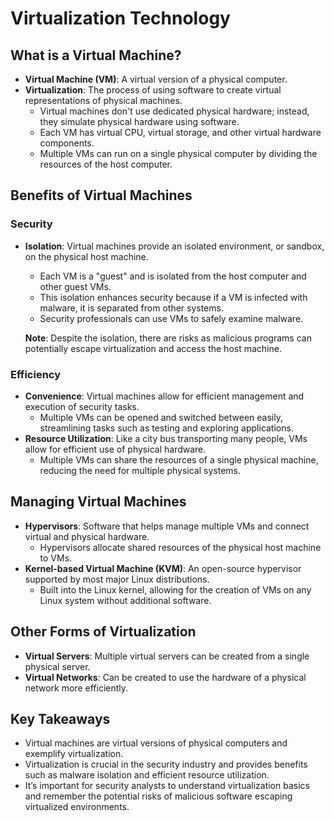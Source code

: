 # Virtualization Technology

## What is a Virtual Machine?
- **Virtual Machine (VM)**: A virtual version of a physical computer.
- **Virtualization**: The process of using software to create virtual representations of physical machines.
  - Virtual machines don't use dedicated physical hardware; instead, they simulate physical hardware using software.
  - Each VM has virtual CPU, virtual storage, and other virtual hardware components.
  - Multiple VMs can run on a single physical computer by dividing the resources of the host computer.

## Benefits of Virtual Machines
### Security
- **Isolation**: Virtual machines provide an isolated environment, or sandbox, on the physical host machine.
  - Each VM is a "guest" and is isolated from the host computer and other guest VMs.
  - This isolation enhances security because if a VM is infected with malware, it is separated from other systems.
  - Security professionals can use VMs to safely examine malware.

  **Note**: Despite the isolation, there are risks as malicious programs can potentially escape virtualization and access the host machine.

### Efficiency
- **Convenience**: Virtual machines allow for efficient management and execution of security tasks.
  - Multiple VMs can be opened and switched between easily, streamlining tasks such as testing and exploring applications.
- **Resource Utilization**: Like a city bus transporting many people, VMs allow for efficient use of physical hardware.
  - Multiple VMs can share the resources of a single physical machine, reducing the need for multiple physical systems.

## Managing Virtual Machines
- **Hypervisors**: Software that helps manage multiple VMs and connect virtual and physical hardware.
  - Hypervisors allocate shared resources of the physical host machine to VMs.
- **Kernel-based Virtual Machine (KVM)**: An open-source hypervisor supported by most major Linux distributions.
  - Built into the Linux kernel, allowing for the creation of VMs on any Linux system without additional software.

## Other Forms of Virtualization
- **Virtual Servers**: Multiple virtual servers can be created from a single physical server.
- **Virtual Networks**: Can be created to use the hardware of a physical network more efficiently.

## Key Takeaways
- Virtual machines are virtual versions of physical computers and exemplify virtualization.
- Virtualization is crucial in the security industry and provides benefits such as malware isolation and efficient resource utilization.
- It’s important for security analysts to understand virtualization basics and remember the potential risks of malicious software escaping virtualized environments.